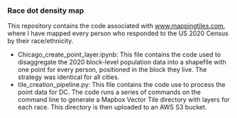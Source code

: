 ### Race dot density map

This repository contains the code associated with www.mappingtiles.com, where I have mapped every person who responded to the US 2020 Census by their race/ethnicity.

- Chicago_create_point_layer.ipynb: This file contains the code used to disaggregate the 2020 block-level population data into a shapefile with one point for every person, positioned in the block they live. The strategy was identical for all cities.
- tile_creation_pipeline.py: This file contains the code use to process the point data for DC. The code runs a series of commands on the command line to generate a Mapbox Vector Tile directory with layers for each race. This directory is then uploaded to an AWS S3 bucket.
